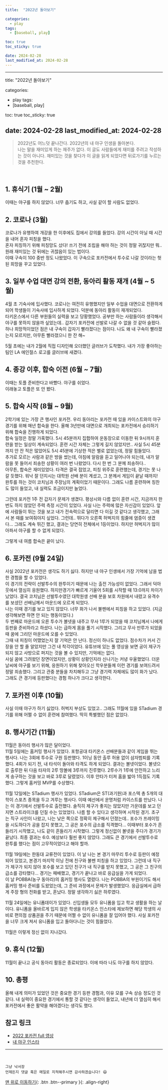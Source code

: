 ```yaml
---
title:  "2022년 돌아보기" 

categories:
  - play
tags:
  - [baseball, play]

toc: true
toc_sticky: true

date: 2024-02-28
last_modified_at: 2024-02-28
---  
```


---
title:  "2022년 돌아보기" 

categories:
  - play
tags:
  - [baseball, play]

toc: true
toc_sticky: true

date: 2024-02-28
last_modified_at: 2024-02-28
---  

> 2022년도 어느덧 끝나간다. 2022년의 내 야구 인생을 돌아본다.  
> 나는 말을 재미있게 하는 재주가 없다. 이 글도 사람들에게 재미를 주려고 작성하는 것이 아니다. 재미있는 것을 찾다가 이 글을 읽게 되었다면 뒤로가기를 누르는 것을 추천한다.  

<br>  

## 1. 휴식기 (1월 ~ 2월)  
이때는 야구를 하지 않았다. 너무 춥기도 하고, 사실 같이 할 사람도 없었다.  

## 2. 코로나 (3월)
코로나가 유행하여 개강을 한 이후에도 집에서 강의를 들었다. 강의 시간이 아닐 때 시간을 내어 혼자 피칭을 했다.  
혼자 피칭하기 위해 피칭망도 샀다! 쓰기 전에 조립을 해야 하는 것이 정말 귀찮지만 뭐.. 원래 재미있는 것 뒤에는 귀찮음이 있는 법이다.  
이때 구속이 100 중반 정도 나왔었다. 이 구속으로 포카전에서 투수로 나갈 것이라는 헛된 희망을 꾸고 있었다.  

## 3. 일부 수업 대면 강의 전환, 동아리 활동 재개 (4월 ~ 5월)  
4월 초 기숙사에 입사했다. 코로나는 여전히 유행했지만 일부 수업을 대면으로 전환하게 되어 학생들이 기숙사에 입사하게 되었다. 덕분에 동아리 활동이 재개되었다.  
타키온스에서 다른 부원들의 실력을 보고 당황했었다. 공부만 하는 사람들이라 생각해서 야구를 못하지 않을까 싶었는데.. 갑자기 포카전에 선발로 나갈 수 없을 것 같아 슬펐다.  
하나 희망적이었던 점은 내 구속이 갑자기 빨라졌다는 점이다. 나도 왜 내 구속이 빨라졌는지 모르지만, 아무튼 빨라졌으니 한 잔 해~

5월 초에는 내가 2월에 직접 디자인해 오더했던 글러브가 도착했다. 내가 가장 좋아하는 팀인 LA 에인절스 로고를 글러브에 새겼다.  

## 4. 종강 이후, 합숙 이전 (6월 ~ 7월)  
이때는 토플 준비한다고 바빴다. 야구를 쉬었다.  
이래놓고 토플은 또 안 봤다.  

## 5. 합숙 시작 (8월 ~ 9월)  
2학기에 있는 가장 큰 행사인 포카전. 우리 동아리는 포카전 때 있을 카이스트와의 야구 경기를 위해 매년 합숙을 한다. 올해 3년만에 대면으로 개최되는 포카전에서 승리하기 위해 합숙을 진행하게 되었다.  
합숙 일정은 정말 가혹했다. 5시 45분까지 집합하여 운동장으로 이동한 뒤 9시까지 훈련을 받는 일상이 계속되었다. 훈련 시간 자체는 그렇게 길지 않았지만.. 사실 5시 45분까지 안 잔 적은 많았어도 5시 45분에 기상한 적은 별로 없었는데, 정말 힘들었다.  
추가로 모르는 사람과 같은 방을 썼는데, 아침에 알람을 듣고 일어나야 되는데, 내가 알람을 못 들어서 죄송한 상황이 여러 번 나왔었다. 다시 한 번 그 분께 죄송하다..  
아무튼, 합숙은 재미있었다. 타격은 결국 접었고, 피칭 위주로 훈련했는데, 경기는 못 나갈 듯했다. 워낙 잘 던지시는 대학원 선배 분이 계셨고, 그 분께서 게임이 끝날 때까지! 완투를 하는 것이 코치님과 주장님의 계획이었기 때문이다. 그래도 나름 훈련하며 칭찬도 많이 들었고, 내 실력도 조금이지만 늘었다.  

그런데 포카전 1주 전 갑자기 문제가 생겼다. 평상시와 다름 없이 훈련 시간, 지금까지 한 번도 하지 않았던 주력 측정 시간이 있었다. 사실 나는 주력에 많은 자신감이 있었다. 앞에 사람들이 뛰는 것을 보고 내가 전속력으로 달리면 다 이길 것 같다고 생각했고, 그래서 본 때를 보여줘야지 싶었다. 그런데.. 뛰다가 오른쪽 허벅지의 힘줄에 염증이 생겼다...  그래도 계속 뛰긴 했고, 결과는 당연히 전체에서 1등이었다. 하지만 허벅지가 많이 아파서 야구를 할 수 없게 되었다.  

그렇게 내 여름 합숙은 끝이 났다.  

## 6. 포카전 (9월 24일)  
사실 2022년 포카전은 생각도 하기 싫다. 하지만 내 야구 인생에서 가장 기억에 남을 법한 경험을 할 수 있었다.  
이 경기의 전략이 선발투수의 완투이기 때문에 나는 출전 가능성이 없었다. 그래서 덕아웃에서 열심히 응원했다. 하지만경기가 빠르게 기울어 5회를 시작할 때 13:0까지 차이가 났었다. 결국 코치님은 선발투수였던 대학원생 선배 분을 보호 차원에서 내렸고 유격수를 보셨던 선배님께서 마운드에 오르게 되었다.  
나는 이때 경기를 보고 있지 않았다. 너무 화가 나서 불펜에서 피칭을 하고 있었다. (지금 생각해보면 하면 안 되는 행동이었다.)  
두 번째로 마운드에 오른 투수가 볼넷을 내주고 무사 1루가 되었을 때 코치님께서 나에게 등판을 준비하라고 하셨다. 나는 급하게 몸을 풀기 시작했다. 그리고 무사 만루가 되었을 때 꿈에 그리던 마운드에 오를 수 있었다.  
그때 내 피칭이 어땠었는지 잘 기억은 안 난다. 정신이 하나도 없었다. 점수차가 커서 긴장을 안 할 줄 알았지만 그건 내 착각이었다. 유튜브에 있는 풀 영상을 보면 공이 제구가 되지 않고 사방으로 퍼지는 것을 볼 수 있지만, 기억에는 없다.  
사실 꿈에 그려왔던 장면이었지만, 상황이 상황인지라 신나기는 커녕 우울했었다. 더운 날씨에 야구를 보기 위해, 응원하기 위해 찾아오신 학우분들께 이런 경기를 보여드려서 정말 죄송했다. 그리고 관중 분들을 차치해두고 그냥 경기력 자체에도 많이 화가 났다.  
그래도 큰 경기에 등판했다는 경험 하나가 크다고 생각한다.  

## 7. 포카전 이후 (10월)  
사실 이때 야구가 하기 싫었다. 허벅지 부상도 있었고.. 그래도 11월에 있을 STadium 경기를 위해 어쩔 수 없이 훈련에 참여했다. 딱히 특별했던 점은 없었다.  

## 8. 행사기간 (11월)  
11월은 동아리 행사가 많은 달이었다.  
11월 5일에는 홈커밍 행사가 있었다. 포항공대 타키온스 선배분들과 같이 게임을 뛰는 행사다. 나는 3회에 투수로 구원 등판했다. 1이닝 동안 출루 허용 없이 삼자범퇴를 기록했다. 4회가 되기 전, 내 타석이 돌아와 타격도 하게 되었다. 결과는 볼넷이었다. 볼넷으로 출루한 뒤 다음 타자의 2루 땅볼에 3루까지 진루했다. 2루수가 1루에 안전하고 느리게 송구하는 것을 보고 바로 3루로 달렸었다. 이후 안타가 터져 홈을 밟아 1득점도 기록했다. 그렇게 홈커밍 MVP를 수상했다.  

11월 12일에는 STadium 행사가 있었다. STadium은 ST(과기원)과 포스텍 총 5개의 대학이 스포츠 종목을 두고 겨루는 행사다. 이때 예선에서 운명처럼 카이스트를 만났다. 나는 이 경기에서 선발투수로 출전했다. 솔직히 제구가 좋지는 않았지만 가운데를 보고 던지면 스트라이크를 던질 수는 있었었다. 나름 할 수 있다고 생각하며 시작된 경기. 초구는 직구 사인이 나왔고, 나는 낮은 쪽으로 정확히 제구해서 던졌는데.. 포수가 프레이밍을 시도하다가 공을 잡지 못했고, 그 공은 포수의 급소를 직격했다...  이때부터 포수가 흔들리기 시작했고, 나도 같이 흔들리기 시작했다. 그렇게 정신없이 볼넷을 주다가 경기가 끝났다. 최종 결과는 6:0.  예상보다 훨씬 좋지 않았다. 그래도 큰 경기에서 선발투수로 완투를 했다는 점이 고무적이었다고 해야 할까.  

11월 19일에는 한동대 교류전이 있었다. 이 날 나는 본 경기 마무리 투수로 등판이 예정되어 있었고, 본경기 마지막 이닝 전에 친구와 불펜 피칭을 하고 있었다. 그런데 내 직구가 제구가 되지 않아 포수를 보고 있던 친구가 내 직구를 받지 못했고, 그 공은 그 친구의 급소를 강타했다... 경기는 패배했고, 경기가 끝나고 바로 응급실을 가게 되었다.  
이 날 POBBA(농구 동아리)의 홈커밍 행사도 열렸다. 나는 POBBA의 부원이기도 해서 홈커밍 행사 준비를 도왔었는데, 그 준비 과정에서 문제가 발생했었다. 응급실에서 급하게 주장 형의 전화를 받고, 혼났다.  정말 생각하기 싫은 하루였다.  

11월 24일에는 유니폼데이가 있었다. 신입생들 모두 유니폼을 입고 학교 생활을 하는 날이다. 유니폼을 올바르게 입지 않은 학생을 타키온스 인스타에 제보하면 해당 학생의 사비로 편의점 상품권을 주기 때문에 어쩔 수 없이 유니폼을 잘 입어야 했다. 사실 포카전을 너무 크게 져서 유니폼을 입고 돌아다니는 것이 힘들었다.  

11월은 이렇게 정신 없이 지나갔다.  

## 9. 휴식 (12월)  
11월이 끝나고 공식 동아리 활동은 종료되었다. 이에 따라 나도 야구를 하지 않았다.  

## 10. 총평  
올해 내게 의미가 있었던 것은 중요한 경기 등판 경험과, 이유 모를 구속 상승 정도인 것 같다. 내 실력이 중요한 경기에서 통할 것 같다는 생각이 들었고, 내년에 더 열심히 해서 포카전에서 좋은 활약을 해야겠다는 생각도 했다.  







## 참고 링크  
- [2022 포카전 full 영상](https://www.youtube.com/live/VdhHdEFITPI?feature=shared)  
- [내 야구 인스타](https://www.instagram.com/high_flyyyer/)

***
<br>

    그냥 낙서장
    언제든지 댓글 혹은 메일로 지적해주시면 감사하겠습니다! 😄

[맨 위로 이동하기](#){: .btn .btn--primary }{: .align-right}